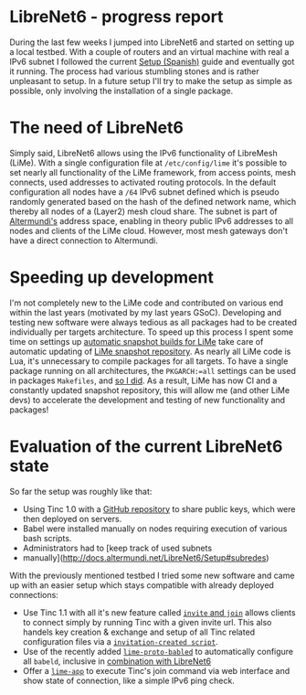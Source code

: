 # LibreNet6 - progress report

During the last few weeks I jumped into LibreNet6 and started on setting up a
local testbed. With a couple of routers and an virtual machine with real a IPv6
subnet I followed the current
[Setup (Spanish)](http://docs.altermundi.net/LibreNet6/Setup) guide and eventually got it
running. The process had various stumbling stones and is rather unpleasant to
setup. In a future setup I'll try to make the setup as simple as possible, only
involving the installation of a single package.

# The need of LibreNet6

Simply said, LibreNet6 allows using the IPv6 functionality of LibreMesh (LiMe).
With a single configuration file at `/etc/config/lime` it's possible to set
nearly all functionality of the LiMe framework, from access points, mesh
connects, used addresses to activated routing protocols.  In the default
configuration all nodes have a `/64` IPv6 subnet defined which is pseudo
randomly generated based on the hash of the defined network name, which thereby
all nodes of a (Layer2) mesh cloud share.  The subnet is part of
[Altermundi's](http://altermundi.net/) address space, enabling in theory public
IPv6 addresses to all nodes and clients of the LiMe cloud. However, most
mesh gateways don't have a direct connection to Altermundi. 

# Speeding up development

I'm not completely new to the LiMe code and contributed on various end
within the last years (motivated by my last years GSoC). Developing and testing
new software were always tedious as all packages had to be created individually
per targets architecture. To speed up this process I spent some time on settings
up [automatic snapshot builds for
LiMe](https://github.com/libremesh/lime-packages/commit/0c81abff2376fff57b14c6be07b5e0a2475334f5)
take care of automatic updating of [LiMe snapshot
repository](https://snapshots.libremesh.org/snapshots/packages/).
As nearly all LiMe code is Lua, it's unnecessary to compile packages  for all
targets. To have a single package running on all architectures, the
`PKGARCH:=all` settings can be used in packages `Makefiles`, and [so I
did](https://github.com/libremesh/lime-packages/commit/faed673052653800d3c10be2f62b416bd54f67d4).
As a result, LiMe has now CI and a constantly updated snapshot repository, this
will allow me (and other LiMe devs) to accelerate the development and testing of
new functionality and packages!

# Evaluation of the current LibreNet6 state

So far the setup was roughly like that:

* Using Tinc 1.0 with a [GitHub
repository](https://github.com/libremesh/librenet6-hostkeys) to share public
keys, which were then deployed on servers.
* Babel were installed manually on nodes requiring execution of various bash
scripts.
* Administrators had to [keep track of used subnets
* manually](http://docs.altermundi.net/LibreNet6/Setup#subredes)

With the previously mentioned testbed I tried some new software and came up with
an easier setup which stays compatible with already deployed connections:

* Use Tinc 1.1 with all it's new feature called [`invite` and
	`join`](https://www.tinc-vpn.org/documentation-1.1/tinc-commands.html#index-invite)
	allows clients to connect simply by running Tinc with a given invite url.
	This also handels key creation & exchange and setup of all Tinc related
	configuration files via a [`invitation-created
	script`](https://www.tinc-vpn.org/documentation-1.1/Writing-an-invitation_002dcreated-script.html#Writing-an-invitation_002dcreated-script).
* Use of the recently added
	[`lime-proto-babled`](https://github.com/libremesh/lime-packages/commit/db20fa4a08de7011d544d218d5cc249c6c8487a8)
	to automatically configure all `babeld`, inclusive in [combination with
	LibreNet6](https://github.com/libremesh/lime-packages/commit/93db12cda2220ca76df01160bb3edbf6f977bac5)
* Offer a [`lime-app`](https://github.com/libremesh/lime-app) to execute Tinc's
    join command via web interface and show state of connection, like a simple
    IPv6 ping check.


